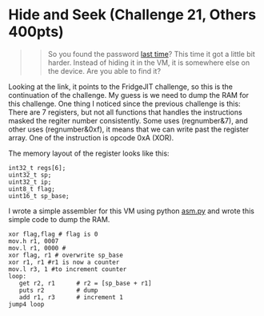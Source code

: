 # Hide and Seek (Challenge 21, Others 400pts)

>> So you found the password [last time](http://rhme.riscure.com/challenge?id=6)? This time it got a little bit harder. Instead of hiding it in the VM, it is somewhere else on the device. Are you able to find it?

Looking at the link, it points to the FridgeJIT challenge, so this is the continuation of the challenge. My guess is we need to dump the RAM for this challenge. One thing I noticed since the previous challenge is this: There are 7 registers, but not all functions that handles the instructions masked the regiter number consistently. Some uses (regnumber&7), and other uses (regnumber&0xf), it means that we can write past the register array. One of the instruction is opcode 0xA (XOR).


The memory layout of the register looks like this:

    int32_t regs[6];
    uint32_t sp;
    uint32_t ip;
    uint8_t flag;
    uint16_t sp_base;

I wrote a simple assembler for this VM using python [asm.py](asm.py) and wrote this simple code to dump the RAM.


    xor flag,flag # flag is 0
    mov.h r1, 0007
    mov.l r1, 0000 # 
    xor flag, r1 # overwrite sp_base
    xor r1, r1 #r1 is now a counter
    mov.l r3, 1 #to increment counter
    loop:
       get r2, r1      # r2 = [sp_base + r1] 
       puts r2	       # dump
       add r1, r3      # increment 1
    jump4 loop


